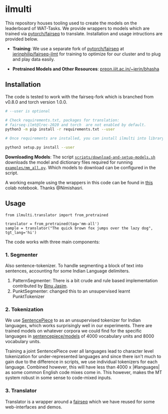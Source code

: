 # ilmulti

This repository houses tooling used to create the models on the
leaderboard of WAT-Tasks. We provide wrappers to models which are
trained via [pytorch/fairseq](http://github.com/pytorch/fairseq) to
translate. Installation and usage intructions are provided below.

* **Training**: We use a separate fork of
  [pytorch/fairseq](http://github.com/pytorch/fairseq) at
  [jerinphilip/fairseq-ilmt](http://github.com/jerinphilip/fairseq-ilmt) for
  training to optimize for our cluster and to plug and play data
  easily.

* **Pretrained Models and Other Resources**: 
  [preon.iiit.ac.in/~jerin/bhasha](http://preon.iiit.ac.in/~jerin/bhasha)


## Installation

The code is tested to work with the fairseq-fork which is branched from v0.8.0 and torch version 1.0.0.

```bash
# --user is optional

# Check requirements.txt, packages for translation:
# fairseq-ilmt@lrec-2020 and torch  are not enabled by default.
python3 -m pip install -r requirements.txt --user  

# Once requirements are installed, you can install ilmulti into library.

python3 setup.py install --user 

```

**Downloading Models**: The script
[`scripts/download-and-setup-models.sh`](./scripts/download-and-setup-models.sh)
downloads the model and dictionary files required for running
[`examples/mm_all.py`](./examples/mm_all.py). Which models to download can be
configured in the script.

A working example using the wrappers in this code can be found in [this](https://colab.research.google.com/drive/1KOvjawhzPXOQ6RLlFBFeInkuuR0QAWTK?usp=sharing) colab notebook. Thanks @Nimishasri.

## Usage

```python3
from ilmulti.translator import from_pretrained

translator = from_pretrained(tag='mm-all')
sample = translator("The quick brown fox jumps over the lazy dog", tgt_lang='hi')
```

The code works with three main components:

### 1. Segmenter

Also sentence-tokenizer. To handle segmenting a block of text into sentences,
accounting for some Indian Language delimiters. 

1. PatternSegmenter: There  is a bit crude and rule based implementation
   contributed by [Binu Jasim](https://github.com/bnjasim).
2. PunktSegmenter: changed this to an unsupervised learnt PunktTokenizer

### 2. Tokenization

We use [SentencePiece](https://github.com/google/sentencepiece) to
as an unsupervised tokenizer for Indian languages, which works
surprisingly well in our experiments. There are trained models on
whatever corpora we could find for the specific languages in
[sentencepiece/models](./sentencepiece/models) of 4000 vocabulary units
and 8000 vocabulary units.

Training a joint SentencePiece over all languages lead to character
level tokenization for under-represented languages and since there isn't
much to gain due to the difference in scripts, we use individual
tokenizers for each language. Combined however, this will have less than
4000 x |#languages| as some common English code mixes come in. This
however, makes the MT system robust in some sense to code-mixed inputs.

### 3. Translator

Translator is a wrapper around a
[fairseq](https://github.com/pytorch/fairseq) which we have reused for
some web-interfaces and demos.

